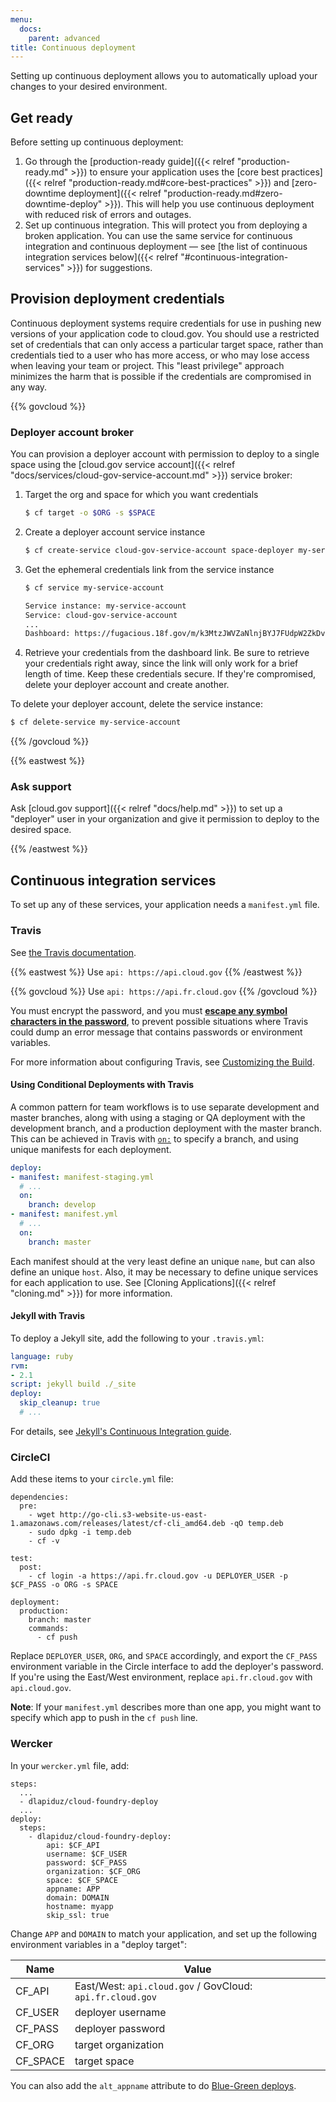 ```yaml
---
menu:
  docs:
    parent: advanced
title: Continuous deployment
---
```


Setting up continuous deployment allows you to automatically upload your
changes to your desired environment.

## Get ready

Before setting up continuous deployment:

1. Go through the [production-ready guide]({{< relref "production-ready.md" >}}) to ensure your application uses the [core best practices]({{< relref "production-ready.md#core-best-practices" >}}) and [zero-downtime deployment]({{< relref "production-ready.md#zero-downtime-deploy" >}}). This will help you use continuous deployment with reduced risk of errors and outages.
1. Set up continuous integration. This will protect you from deploying a broken application. You can use the same service for continuous integration and continuous deployment — see [the list of continuous integration services below]({{< relref "#continuous-integration-services" >}}) for suggestions.

## Provision deployment credentials

Continuous deployment systems require credentials for use in pushing new versions of your application code to cloud.gov. You should use a restricted set of credentials that can only access a particular target space, rather than credentials tied to a user who has more access, or who may lose access when leaving your team or project. This "least privilege" approach minimizes the harm that is possible if the credentials are compromised in any way.

{{% govcloud %}}
### Deployer account broker

You can provision a deployer account with permission to deploy to a single space using the [cloud.gov service account]({{< relref "docs/services/cloud-gov-service-account.md" >}}) service broker:

1. Target the org and space for which you want credentials

    ```bash
    $ cf target -o $ORG -s $SPACE
    ```

1. Create a deployer account service instance

    ```bash
    $ cf create-service cloud-gov-service-account space-deployer my-service-account
    ```

1. Get the ephemeral credentials link from the service instance

    ```bash
    $ cf service my-service-account

    Service instance: my-service-account
    Service: cloud-gov-service-account
    ...
    Dashboard: https://fugacious.18f.gov/m/k3MtzJWVZaNlnjBYJ7FUdpW2ZkDvhmQz
    ```

1. Retrieve your credentials from the dashboard link. Be sure to retrieve your credentials right away, since the link will only work for a brief length of time. Keep these credentials secure. If they're compromised, delete your deployer account and create another.

To delete your deployer account, delete the service instance:

```bash
$ cf delete-service my-service-account
```
{{% /govcloud %}}

{{% eastwest %}}
### Ask support

Ask [cloud.gov support]({{< relref "docs/help.md" >}}) to set up a "deployer" user in your organization and give it permission to deploy to the desired space.

{{% /eastwest %}}

## Continuous integration services

To set up any of these services, your application needs a `manifest.yml` file.

### Travis

See [the Travis documentation](http://docs.travis-ci.com/user/deployment/cloudfoundry/). 

{{% eastwest %}}
Use `api: https://api.cloud.gov`
{{% /eastwest %}}

{{% govcloud %}}
Use `api: https://api.fr.cloud.gov`
{{% /govcloud %}}

You must encrypt the password, and you must [**escape any symbol characters in the password**](https://docs.travis-ci.com/user/encryption-keys#Note-on-escaping-certain-symbols), to prevent possible situations where Travis could dump an error message that contains passwords or environment variables.

For more information about configuring Travis, see [Customizing the Build](https://docs.travis-ci.com/user/customizing-the-build/).

#### Using Conditional Deployments with Travis

A common pattern for team workflows is to use separate development and master branches, along with using a staging or QA deployment with the development branch, and a production deployment with the master branch. This can be achieved in Travis with [`on:`](https://docs.travis-ci.com/user/deployment#Conditional-Releases-with-on%3A) to specify a branch, and using unique manifests for each deployment.

```yaml
deploy:
- manifest: manifest-staging.yml
  # ...
  on:
    branch: develop
- manifest: manifest.yml
  # ...
  on:
    branch: master
```

Each manifest should at the very least define an unique `name`, but can also define an unique `host`. Also, it may be necessary to define unique services for each application to use. See [Cloning Applications]({{< relref "cloning.md" >}}) for more information.

#### Jekyll with Travis

To deploy a Jekyll site, add the following to your `.travis.yml`:

```yaml
language: ruby
rvm:
- 2.1
script: jekyll build ./_site
deploy:
  skip_cleanup: true
  # ...
```

For details, see [Jekyll's Continuous Integration guide](http://jekyllrb.com/docs/continuous-integration/).


### CircleCI

Add these items to your `circle.yml` file:

```
dependencies:
  pre:
    - wget http://go-cli.s3-website-us-east-1.amazonaws.com/releases/latest/cf-cli_amd64.deb -qO temp.deb
    - sudo dpkg -i temp.deb
    - cf -v

test:
  post:
    - cf login -a https://api.fr.cloud.gov -u DEPLOYER_USER -p $CF_PASS -o ORG -s SPACE

deployment:
  production:
    branch: master
    commands:
      - cf push
```

Replace `DEPLOYER_USER`, `ORG`, and `SPACE` accordingly, and export the `CF_PASS` environment variable in the Circle interface to add the deployer's password. If you're using the East/West environment, replace `api.fr.cloud.gov` with `api.cloud.gov`.

**Note**: If your `manifest.yml` describes more than one app, you might want to specify which app to push in the `cf push` line.


### Wercker

In your `wercker.yml` file, add:

```
steps:
  ...
  - dlapiduz/cloud-foundry-deploy
  ...
deploy:
  steps:
    - dlapiduz/cloud-foundry-deploy:
        api: $CF_API
        username: $CF_USER
        password: $CF_PASS
        organization: $CF_ORG
        space: $CF_SPACE
        appname: APP
        domain: DOMAIN
        hostname: myapp
        skip_ssl: true
```

Change `APP` and `DOMAIN` to match your application, and set up the following environment variables in a "deploy target":

| Name    | Value              |
|---------|--------------------|
| CF_API  | East/West: `api.cloud.gov` / GovCloud: `api.fr.cloud.gov`     |
| CF_USER | deployer username  |
| CF_PASS | deployer password  |
| CF_ORG  | target organization|
| CF_SPACE| target space       |



You can also add the `alt_appname` attribute to do [Blue-Green deploys](https://docs.cloudfoundry.org/devguide/deploy-apps/blue-green.html).
